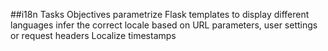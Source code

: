 ##i18n Tasks Objectives
parametrize Flask templates to display different languages
infer the correct locale based on URL parameters, user settings or request headers
Localize timestamps

